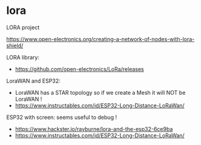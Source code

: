 # lora
LORA project

https://www.open-electronics.org/creating-a-network-of-nodes-with-lora-shield/

LORA library:
* https://github.com/open-electronics/LoRa/releases

LoraWAN and ESP32:
* LoraWAN has a STAR topology so if we create a Mesh it will NOT be LoraWAN !
* https://www.instructables.com/id/ESP32-Long-Distance-LoRaWan/

ESP32 with screen: seems useful to debug !
* https://www.hackster.io/rayburne/lora-and-the-esp32-6ce9ba
* https://www.instructables.com/id/ESP32-Long-Distance-LoRaWan/
